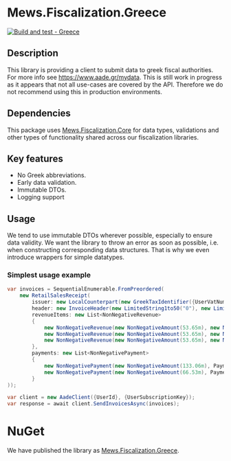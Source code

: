 # Mews.Fiscalization.Greece

[![Build and test - Greece](https://github.com/MewsSystems/fiscalizations/actions/workflows/build-and-test-greece.yml/badge.svg)](https://github.com/MewsSystems/fiscalizations/actions/workflows/build-and-test-greece.yml)

## Description
This library is providing a client to submit data to greek fiscal authorities. For more info see https://www.aade.gr/mydata.
This is still work in progress as it appears that not all use-cases are covered by the API. Therefore we do not recommend using this in production environments.

## Dependencies
This package uses [Mews.Fiscalization.Core](https://github.com/MewsSystems/fiscalization-core/) for data types, validations and other types of functionality shared across our fiscalization libraries.

## Key features
- No Greek abbreviations.
- Early data validation.
- Immutable DTOs.
- Logging support

## Usage
We tend to use immutable DTOs wherever possible, especially to ensure data validity.
We want the library to throw an error as soon as possible, i.e. when constructing corresponding data structures.
That is why we even introduce wrappers for simple datatypes.

### Simplest usage example
```csharp
var invoices = SequentialEnumerable.FromPreordered(
    new RetailSalesReceipt(
        issuer: new LocalCounterpart(new GreekTaxIdentifier({UserVatNumber})),
        header: new InvoiceHeader(new LimitedString1to50("0"), new LimitedString1to50("50020"), DateTime.Now, currencyCode: new CurrencyCode("EUR")),
        revenueItems: new List<NonNegativeRevenue>
        {
            new NonNegativeRevenue(new NonNegativeAmount(53.65m), new NonNegativeAmount(12.88m), TaxType.Vat6, RevenueType.Products),
            new NonNegativeRevenue(new NonNegativeAmount(53.65m), new NonNegativeAmount(12.88m), TaxType.Vat6, RevenueType.Services),
            new NonNegativeRevenue(new NonNegativeAmount(53.65m), new NonNegativeAmount(12.88m), TaxType.Vat6, RevenueType.Other)
        },
        payments: new List<NonNegativePayment>
        {
            new NonNegativePayment(new NonNegativeAmount(133.06m), PaymentType.DomesticPaymentsAccountNumber),
            new NonNegativePayment(new NonNegativeAmount(66.53m), PaymentType.Cash)
        }
));

var client = new AadeClient({UserId}, {UserSubscriptionKey});
var response = await client.SendInvoicesAsync(invoices);
```

# NuGet

We have published the library as [Mews.Fiscalization.Greece](https://www.nuget.org/packages/Mews.Fiscalization.Greece/).
